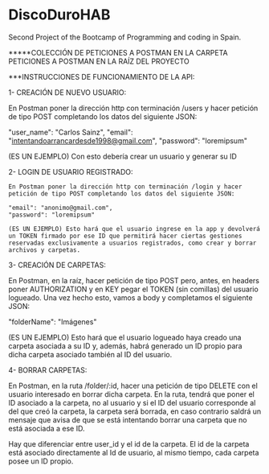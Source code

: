 # DiscoDuroHAB
Second Project of the Bootcamp of Programming and coding in Spain.

*****COLECCIÓN DE PETICIONES A POSTMAN EN LA CARPETA PETICIONES A POSTMAN EN LA RAÍZ DEL PROYECTO


***INSTRUCCIONES DE FUNCIONAMIENTO DE LA API:


1- CREACIÓN DE NUEVO USUARIO:

   En Postman poner la dirección http con terminación /users y hacer petición de tipo POST completando los datos del siguiente JSON:

   "user_name": "Carlos Sainz",
   "email": "intentandoarrancardesde1998@gmail.com",
   "password": "loremipsum"

   (ES UN EJEMPLO) Con esto debería crear un usuario y generar su ID


2- LOGIN DE USUARIO REGISTRADO:

    En Postman poner la dirección http con terminación /login y hacer petición de tipo POST completando los datos del siguiente JSON:

    "email": "anonimo@gmail.com",
    "password": "loremipsum"

    (ES UN EJEMPLO) Esto hará que el usuario ingrese en la app y devolverá un TOKEN firmado por ese ID que permitirá hacer ciertas gestiones
    reservadas exclusivamente a usuarios registrados, como crear y borrar archivos y carpetas.

3- CREACIÓN DE CARPETAS:

   En Postman, en la raíz, hacer petición de tipo POST pero, antes, en headers poner AUTHORIZATION y en KEY pegar el TOKEN (sin comillas) del
   usuario logueado. Una vez hecho esto, vamos a body y completamos el siguiente JSON:

   "folderName": "Imágenes"

   (ES UN EJEMPLO) Esto hará que el usuario logueado haya creado una carpeta asociada a su ID y, además, habrá generado un ID propio para dicha carpeta
   asociado también al ID del usuario.

4- BORRAR CARPETAS:

   En Postman, en la ruta /folder/:id, hacer una petición de tipo DELETE con el usuario interesado en borrar dicha carpeta. En la ruta, tendrá que poner
   el ID asociado a la carpeta, no al usuario y si el ID del usuario corresponde al del que creó la carpeta, la carpeta será borrada, en caso contrario
   saldrá un mensaje que avisa de que se está intentando borrar una carpeta que no está asociada a ese ID.

   Hay que diferenciar entre user_id y el id de la carpeta. El id de la carpeta está asociado directamente al Id de usuario, al mismo tiempo, cada carpeta 
   posee un ID propio.

